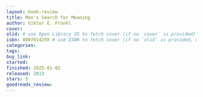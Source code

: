 ```yaml
---
layout: book-review
title: Man's Search for Meaning
author: Viktor E. Frankl
cover:
olid: # use Open Library ID to fetch cover (if no `cover` is provided)
isbn: 080701429X # use ISBN to fetch cover (if no `olid` is provided, dashes are optional)
categories:
tags:
buy_link:
started: 
finished: 2025-01-01
released: 2013
stars: 5
goodreads_review:
---
```

